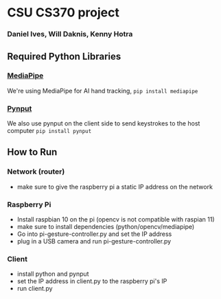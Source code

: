 # CSU CS370 project
### Daniel Ives, Will Daknis, Kenny Hotra
## Required Python Libraries

### [MediaPipe](https://google.github.io/mediapipe/getting_started/python.html)

We're using MediaPipe for AI hand tracking,
`pip install mediapipe`

### [Pynput](https://pynput.readthedocs.io/en/latest/)

We also use pynput on the client side to send keystrokes to the host computer
`pip install pynput`

## How to Run

### Network (router)

 - make sure to give the raspberry pi a static IP address on the network
### Raspberry Pi

 - Install raspbian 10 on the pi (opencv is not compatible with raspian 11)
 - make sure to install dependencies (python/opencv/mediapipe)
 - Go into pi-gesture-controller.py and set the IP address
 - plug in a USB camera and run pi-gesture-controller.py

### Client

 - install python and pynput
 - set the IP address in client.py to the raspberry pi's IP
 - run client.py